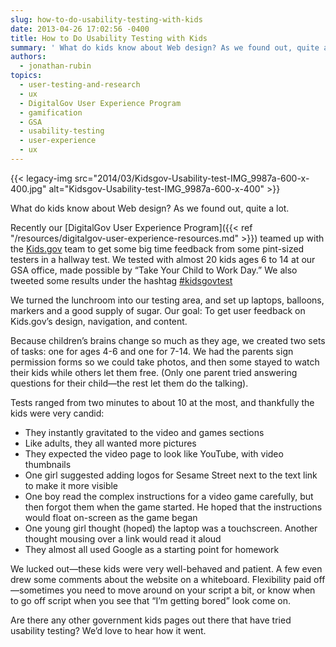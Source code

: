 ```yaml
---
slug: how-to-do-usability-testing-with-kids
date: 2013-04-26 17:02:56 -0400
title: How to Do Usability Testing with Kids
summary: ' What do kids know about Web design? As we found out, quite a lot. Recently our DigitalGov User Experience Program teamed up with the Kids.gov team to get some big time feedback from some pint-sized testers in a hallway test. We tested with almost 20 kids ages 6 to 14 at our GSA office,'
authors:
  - jonathan-rubin
topics:
  - user-testing-and-research
  - ux
  - DigitalGov User Experience Program
  - gamification
  - GSA
  - usability-testing
  - user-experience
  - ux
---
```


{{< legacy-img src="2014/03/Kidsgov-Usability-test-IMG\_9987a-600-x-400.jpg" alt="Kidsgov-Usability-test-IMG\_9987a-600-x-400" >}}

What do kids know about Web design? As we found out, quite a lot.

Recently our [DigitalGov User Experience Program]({{< ref "/resources/digitalgov-user-experience-resources.md" >}}) teamed up with the [Kids.gov](http://www.kids.gov/) team to get some big time feedback from some pint-sized testers in a hallway test. We tested with almost 20 kids ages 6 to 14 at our GSA office, made possible by “Take Your Child to Work Day.” We also tweeted some results under the hashtag [#kidsgovtest](https://twitter.com/search?q=kidsgovtest&src=typd "kidsgovtest")

We turned the lunchroom into our testing area, and set up laptops, balloons, markers and a good supply of sugar. Our goal: To get user feedback on Kids.gov’s design, navigation, and content.

Because children’s brains change so much as they age, we created two sets of tasks: one for ages 4-6 and one for 7-14. We had the parents sign permission forms so we could take photos, and then some stayed to watch their kids while others let them free. (Only one parent tried answering questions for their child—the rest let them do the talking).

Tests ranged from two minutes to about 10 at the most, and thankfully the kids were very candid:

  * They instantly gravitated to the video and games sections
  * Like adults, they all wanted more pictures
  * They expected the video page to look like YouTube, with video thumbnails
  * One girl suggested adding logos for Sesame Street next to the text link to make it more visible
  * One boy read the complex instructions for a video game carefully, but then forgot them when the game started. He hoped that the instructions would float on-screen as the game began
  * One young girl thought (hoped) the laptop was a touchscreen. Another thought mousing over a link would read it aloud
  * They almost all used Google as a starting point for homework

We lucked out—these kids were very well-behaved and patient. A few even drew some comments about the website on a whiteboard. Flexibility paid off—sometimes you need to move around on your script a bit, or know when to go off script when you see that “I’m getting bored” look come on.

Are there any other government kids pages out there that have tried usability testing? We’d love to hear how it went.
